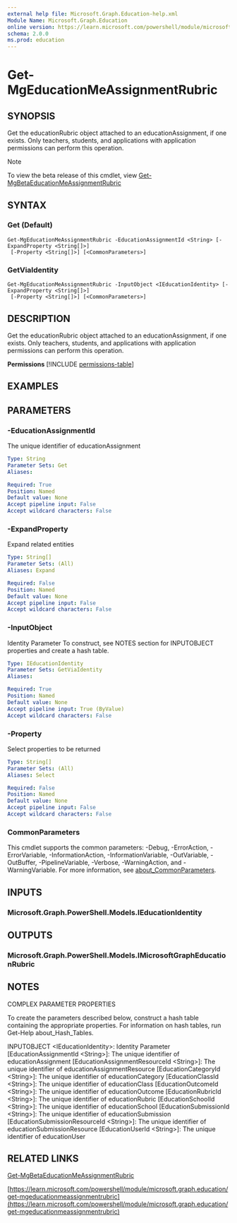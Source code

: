 ```yaml
---
external help file: Microsoft.Graph.Education-help.xml
Module Name: Microsoft.Graph.Education
online version: https://learn.microsoft.com/powershell/module/microsoft.graph.education/get-mgeducationmeassignmentrubric
schema: 2.0.0
ms.prod: education
---
```


# Get-MgEducationMeAssignmentRubric

## SYNOPSIS
Get the educationRubric object attached to an educationAssignment, if one exists.
Only teachers, students, and applications with application permissions can perform this operation.

> [!NOTE]
> To view the beta release of this cmdlet, view [Get-MgBetaEducationMeAssignmentRubric](/powershell/module/Microsoft.Graph.Beta.Education/Get-MgBetaEducationMeAssignmentRubric?view=graph-powershell-beta)

## SYNTAX

### Get (Default)
```
Get-MgEducationMeAssignmentRubric -EducationAssignmentId <String> [-ExpandProperty <String[]>]
 [-Property <String[]>] [<CommonParameters>]
```

### GetViaIdentity
```
Get-MgEducationMeAssignmentRubric -InputObject <IEducationIdentity> [-ExpandProperty <String[]>]
 [-Property <String[]>] [<CommonParameters>]
```

## DESCRIPTION
Get the educationRubric object attached to an educationAssignment, if one exists.
Only teachers, students, and applications with application permissions can perform this operation.

**Permissions**
[!INCLUDE [permissions-table](~/../graphref/api-reference/v1.0/includes/permissions/educationassignment-get-rubric-permissions.md)]

## EXAMPLES

## PARAMETERS

### -EducationAssignmentId
The unique identifier of educationAssignment

```yaml
Type: String
Parameter Sets: Get
Aliases:

Required: True
Position: Named
Default value: None
Accept pipeline input: False
Accept wildcard characters: False
```

### -ExpandProperty
Expand related entities

```yaml
Type: String[]
Parameter Sets: (All)
Aliases: Expand

Required: False
Position: Named
Default value: None
Accept pipeline input: False
Accept wildcard characters: False
```

### -InputObject
Identity Parameter
To construct, see NOTES section for INPUTOBJECT properties and create a hash table.

```yaml
Type: IEducationIdentity
Parameter Sets: GetViaIdentity
Aliases:

Required: True
Position: Named
Default value: None
Accept pipeline input: True (ByValue)
Accept wildcard characters: False
```

### -Property
Select properties to be returned

```yaml
Type: String[]
Parameter Sets: (All)
Aliases: Select

Required: False
Position: Named
Default value: None
Accept pipeline input: False
Accept wildcard characters: False
```

### CommonParameters
This cmdlet supports the common parameters: -Debug, -ErrorAction, -ErrorVariable, -InformationAction, -InformationVariable, -OutVariable, -OutBuffer, -PipelineVariable, -Verbose, -WarningAction, and -WarningVariable. For more information, see [about_CommonParameters](http://go.microsoft.com/fwlink/?LinkID=113216).

## INPUTS

### Microsoft.Graph.PowerShell.Models.IEducationIdentity
## OUTPUTS

### Microsoft.Graph.PowerShell.Models.IMicrosoftGraphEducationRubric
## NOTES
COMPLEX PARAMETER PROPERTIES

To create the parameters described below, construct a hash table containing the appropriate properties.
For information on hash tables, run Get-Help about_Hash_Tables.

INPUTOBJECT \<IEducationIdentity\>: Identity Parameter
  \[EducationAssignmentId \<String\>\]: The unique identifier of educationAssignment
  \[EducationAssignmentResourceId \<String\>\]: The unique identifier of educationAssignmentResource
  \[EducationCategoryId \<String\>\]: The unique identifier of educationCategory
  \[EducationClassId \<String\>\]: The unique identifier of educationClass
  \[EducationOutcomeId \<String\>\]: The unique identifier of educationOutcome
  \[EducationRubricId \<String\>\]: The unique identifier of educationRubric
  \[EducationSchoolId \<String\>\]: The unique identifier of educationSchool
  \[EducationSubmissionId \<String\>\]: The unique identifier of educationSubmission
  \[EducationSubmissionResourceId \<String\>\]: The unique identifier of educationSubmissionResource
  \[EducationUserId \<String\>\]: The unique identifier of educationUser

## RELATED LINKS
[Get-MgBetaEducationMeAssignmentRubric](/powershell/module/Microsoft.Graph.Beta.Education/Get-MgBetaEducationMeAssignmentRubric?view=graph-powershell-beta)

[https://learn.microsoft.com/powershell/module/microsoft.graph.education/get-mgeducationmeassignmentrubric](https://learn.microsoft.com/powershell/module/microsoft.graph.education/get-mgeducationmeassignmentrubric)


